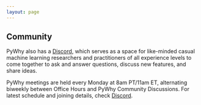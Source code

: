 ```yaml
---
layout: page
---
```


## Community

PyWhy also has a [Discord](https://discord.gg/cSBGb3vsZb), which serves as a space for like-minded casual machine learning researchers and practitioners of all experience levels to come together to ask and answer questions, discuss new features, and share ideas.

PyWhy meetings are held every Monday at 8am PT/11am ET, alternating biweekly between Office Hours and PyWhy Community Discussions. For latest schedule and joining details, check [Discord](https://discord.gg/cSBGb3vsZb).